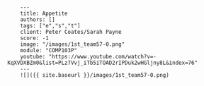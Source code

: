 
        ---
        title: Appetite
        authors: []
        tags: ["e","s","t"]
        client: Peter Coates/Sarah Payne
        score: -1
        image: "/images/1st_team57-0.png"
        module: "COMP103P"
        youtube: "https://www.youtube.com/watch?v=-KqXVDXBZm0&list=PLz7Vvj_iTb5iTOAD2rIPDuk2wHGljny8L&index=76"
        ---
        ![]({{ site.baseurl }}/images/1st_team57-0.png)